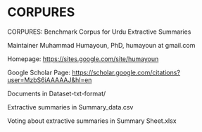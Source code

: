 # CORPURES
CORPURES: Benchmark Corpus for Urdu Extractive Summaries

Maintainer Muhammad Humayoun, PhD, humayoun at gmail.com

Homepage: https://sites.google.com/site/humayoun

Google Scholar Page: https://scholar.google.com/citations?user=MzbS6iAAAAAJ&hl=en


Documents in Dataset-txt-format/

Extractive summaries in Summary_data.csv

Voting about extractive summaries in Summary Sheet.xlsx
